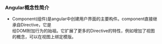 ### Angular概念性简介
- Component(组件)是angular中创建用户界面的主要构件。component直接继承自Directive，它是  
给DOM附加行为的始祖。它扩展了更多的Directive的特性，例如增加了视图的概念，可以在视图上绑定模版。
